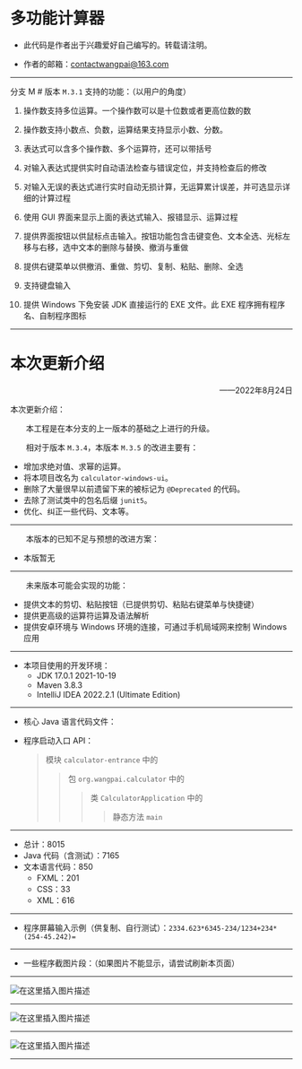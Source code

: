 # 多功能计算器

* 此代码是作者出于兴趣爱好自己编写的。转载请注明。

* 作者的邮箱：contactwangpai@163.com

---

分支 M # 版本 `M.3.1` 支持的功能：（以用户的角度）

1. 操作数支持多位运算。一个操作数可以是十位数或者更高位数的数

2. 操作数支持小数点、负数，运算结果支持显示小数、分数。

3. 表达式可以含多个操作数、多个运算符，还可以带括号

4. 对输入表达式提供实时自动语法检查与错误定位，并支持检查后的修改

5. 对输入无误的表达式进行实时自动无损计算，无运算累计误差，并可选显示详细的计算过程

6. 使用 GUI 界面来显示上面的表达式输入、报错显示、运算过程

7. 提供界面按钮以供鼠标点击输入。按钮功能包含击键变色、文本全选、光标左移与右移，选中文本的删除与替换、撤消与重做

8. 提供右键菜单以供撤消、重做、剪切、复制、粘贴、删除、全选

9. 支持键盘输入

10. 提供 Windows 下免安装 JDK 直接运行的 EXE 文件。此 EXE 程序拥有程序名、自制程序图标


---

# 本次更新介绍

<p align="right">——2022年8月24日</p>

本次更新介绍：

&emsp;&emsp;本工程是在本分支的上一版本的基础之上进行的升级。

&emsp;&emsp;相对于版本 `M.3.4`，本版本 `M.3.5` 的改进主要有：

* 增加求绝对值、求幂的运算。
* 将本项目改名为 `calculator-windows-ui`。
* 删除了大量很早以前遗留下来的被标记为 `@Deprecated` 的代码。
* 去除了测试类中的包名后缀 `junit5`。
* 优化、纠正一些代码、文本等。

---

&emsp;&emsp;本版本的已知不足与预想的改进方案：

* 本版暂无

---

&emsp;&emsp;未来版本可能会实现的功能：

* 提供文本的剪切、粘贴按钮（已提供剪切、粘贴右键菜单与快捷键）
* 提供更高级的运算符运算及语法解析
* 提供安卓环境与 Windows 环境的连接，可通过手机局域网来控制 Windows 应用


---

* 本项目使用的开发环境：
  - JDK 17.0.1 2021-10-19
  - Maven 3.8.3
  - IntelliJ IDEA 2022.2.1 (Ultimate Edition)

---

* 核心 Java 语言代码文件：

* 程序启动入口 API：

  >  模块 `calculator-entrance` 中的
  >
  >  > 包 `org.wangpai.calculator` 中的
  >  >
  >  > > 类  `CalculatorApplication` 中的
  >  > >
  >  > > > 静态方法 `main`

---

* 总计：8015
* Java 代码（含测试）：7165
* 文本语言代码：850
  - FXML：201
  - CSS：33
  - XML：616

---

* 程序屏幕输入示例（供复制、自行测试）：`2334.623*6345-234/1234+234*(254-45.242)=`

---

* 一些程序截图片段：（如果图片不能显示，请尝试刷新本页面）

---

![在这里插入图片描述](https://img-blog.csdnimg.cn/ce7d3dfc473842659eadf6f27cddb5c7.png?x-oss-process=image/watermark,type_d3F5LXplbmhlaQ,shadow_50,text_Q1NETiBA56eY5aKD5aWH5omN,size_20,color_FFFFFF,t_70,g_se,x_16#pic_center)

---

![在这里插入图片描述](https://img-blog.csdnimg.cn/0f21327293af4e1b8366022c2f627bd8.png?x-oss-process=image/watermark,type_d3F5LXplbmhlaQ,shadow_50,text_Q1NETiBA56eY5aKD5aWH5omN,size_20,color_FFFFFF,t_70,g_se,x_16#pic_center)

---

![在这里插入图片描述](https://img-blog.csdnimg.cn/2053b745a9b2444b8c881f0738e21a41.png?x-oss-process=image/watermark,type_d3F5LXplbmhlaQ,shadow_50,text_Q1NETiBA56eY5aKD5aWH5omN,size_20,color_FFFFFF,t_70,g_se,x_16#pic_center)

---
